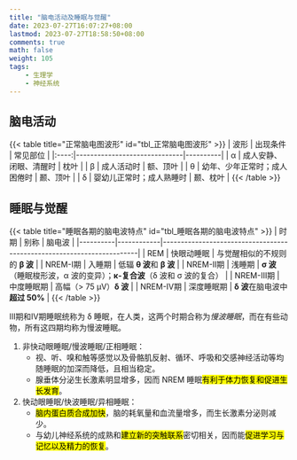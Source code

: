 ```yaml
---
title: "脑电活动及睡眠与觉醒"
date: 2023-07-27T16:07:27+08:00
lastmod: 2023-07-27T18:58:50+08:00
comments: true
math: false
weight: 105
tags:
    - 生理学
    - 神经系统
---
```


<!--more-->

## 脑电活动

{{< table title="正常脑电图波形" id="tbl_正常脑电图波形" >}}
| 波形 | 出现条件                     | 常见部位 |
|:----:|------------------------------|----------|
|   α  | 成人安静、闭眼、清醒时       | 枕叶     |
|   β  | 成人活动时                   | 额、顶叶 |
|   θ  | 幼年、少年正常时；成人困倦时 | 颞、顶叶 |
|   δ  | 婴幼儿正常时；成人熟睡时     | 颞、枕叶 |
{{< /table >}}

## 睡眠与觉醒

{{< table title="睡眠各期的脑电波特点" id="tbl_睡眠各期的脑电波特点" >}}
| 时期     | 别称       | 脑电波                                                                |
|----------|------------|-----------------------------------------------------------------------|
| REM      | 快眼动睡眠 | 与觉醒相似的不规则的 **β 波**                                         |
| NREM-Ⅰ期 | 入睡期     | 低辐 **θ 波**和 **β 波**                                              |
| NREM-Ⅱ期 | 浅睡期     | **σ 波**（睡眠梭形波，α 波的变异）；**κ-复合波**（δ 波和 σ 波的复合） |
| NREM-Ⅲ期 | 中度睡眠期 | 高幅（> 75 μV）**δ 波**                                               |
| NREM-Ⅳ期 | 深度睡眠期 | **δ 波**在脑电波中**超过 50%**                                        |
{{< /table >}}

Ⅲ期和Ⅳ期睡眠统称为 δ 睡眠，在人类，这两个时期合称为*慢波睡眠*，而在有些动物，所有这四期均称为慢波睡眠。

1. 非快动眼睡眠/慢波睡眠/正相睡眠：
    - 视、听、嗅和触等感觉以及骨骼肌反射、循环、呼吸和交感神经活动等均随睡眠的加深而降低，且相当稳定。
    - 腺垂体分泌生长激素明显增多，因而 NREM 睡眠<mark>有利于体力恢复和促进生长发育</mark>。
2. 快动眼睡眠/快波睡眠/异相睡眠：
    - <mark>脑内蛋白质合成加快</mark>，脑的耗氧量和血流量增多，而生长激素分泌则减少。
    - 与幼儿神经系统的成熟和<mark>建立新的突触联系</mark>密切相关，因而能<mark>促进学习与记忆以及精力的恢复</mark>。

